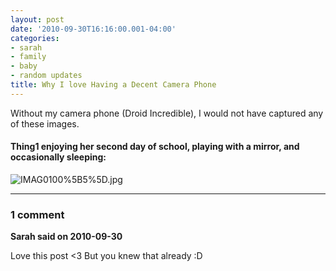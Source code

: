 ```yaml
---
layout: post
date: '2010-09-30T16:16:00.001-04:00'
categories:
- sarah
- family
- baby
- random updates
title: Why I love Having a Decent Camera Phone
---
```



Without my camera phone (Droid Incredible), I would not have captured any of these images.  <h4>Thing1 enjoying her second day of school, playing with a mirror, and occasionally sleeping:</h4>  

![IMAG0100%5B5%5D.jpg](IMAG0100%5B5%5D.jpg)

---

### 1 comment

**Sarah said on 2010-09-30**

Love this post <3  But you knew that already :D

